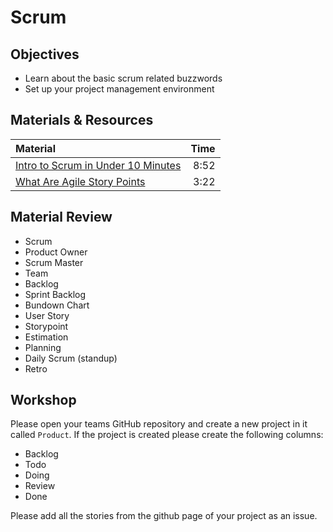 # Scrum

## Objectives
 - Learn about the basic scrum related buzzwords
 - Set up your project management environment

## Materials & Resources

| Material | Time |
|:---------|-----:|
| [Intro to Scrum in Under 10 Minutes](https://www.youtube.com/watch?v=XU0llRltyFM) | 8:52 |
| [What Are Agile Story Points](https://www.youtube.com/watch?v=b7wuJ0TdmX8) | 3:22 |

## Material Review
 - Scrum
 - Product Owner
 - Scrum Master
 - Team
 - Backlog
 - Sprint Backlog
 - Bundown Chart
 - User Story
 - Storypoint
 - Estimation
 - Planning
 - Daily Scrum (standup)
 - Retro

## Workshop

Please open your teams GitHub repository and create a new project in it called
`Product`.
If the project is created please create the following columns:
 - Backlog
 - Todo
 - Doing
 - Review
 - Done

Please add all the stories from the github page of your project as an issue.
